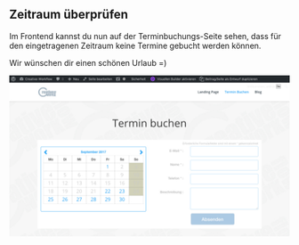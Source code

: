 ## Zeitraum überprüfen

Im Frontend kannst du nun auf der Terminbuchungs-Seite sehen, dass für den eingetragenen Zeitraum keine Termine gebucht werden können.

Wir wünschen dir einen schönen Urlaub =)

![Was sind Zeiträume](./assets/check.jpg)

